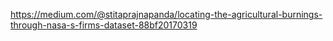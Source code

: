 
https://medium.com/@stitaprajnapanda/locating-the-agricultural-burnings-through-nasa-s-firms-dataset-88bf20170319
